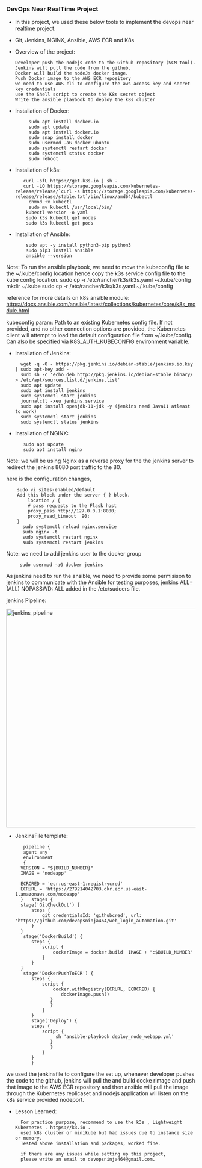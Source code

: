 ### DevOps Near RealTime Project 

- In this project, we used these below tools to implement the devops near realtime project. 
- Git, Jenkins, NGINX, Ansible, AWS ECR and K8s 

- Overview of the project:

      Developer push the nodejs code to the Github repository (SCM tool).
	  Jenkins will pull the code from the github.
	  Docker will build the nodeJs docker image.
	  Push Docker image to the AWS ECR repository
	  we need to use AWS cli to configure the aws access key and secret key credentials
	  use the Shell script to create the K8s secret object
	  Write the ansible playbook to deploy the k8s cluster
	  
  
- Installation of Docker:

		   sudo apt install docker.io 
		   sudo apt update
		   sudo apt install docker.io
		   sudo snap install docker
		   sudo usermod -aG docker ubuntu
		   sudo systemctl restart docker
		   sudo systemctl status docker
		   sudo reboot

- Installation of k3s:

		 curl -sfL https://get.k3s.io | sh -  
		 curl -LO https://storage.googleapis.com/kubernetes-release/release/`curl -s https://storage.googleapis.com/kubernetes-release/release/stable.txt`/bin/linux/amd64/kubectl 
		   chmod +x kubectl
		   sudo mv kubectl /usr/local/bin/
		  kubectl version -o yaml
		  sudo k3s kubectl get nodes
		  sudo k3s kubectl get pods

- Installation of Ansible:

		  sudo apt -y install python3-pip python3
		  sudo pip3 install ansible
		  ansible --version
Note: To run the ansible playbook, we need to move the kubeconfig file to the ~/.kube/config location hence copy the k3s service config file to the kube config location. 
		 sudo cp -r /etc/rancher/k3s/k3s.yaml ~/.kube/config
		 mkdir ~/.kube
		 sudo cp -r /etc/rancher/k3s/k3s.yaml ~/.kube/config

reference for more details on k8s ansible module: https://docs.ansible.com/ansible/latest/collections/kubernetes/core/k8s_module.html

kubeconfig param: Path to an existing Kubernetes config file. If not provided, and no other connection options are provided, the Kubernetes client will attempt to load the default configuration file from ~/.kube/config. Can also be specified via K8S_AUTH_KUBECONFIG environment variable.

- Installation of Jenkins:

		wget -q -O - https://pkg.jenkins.io/debian-stable/jenkins.io.key | sudo apt-key add -
   		sudo sh -c 'echo deb http://pkg.jenkins.io/debian-stable binary/ > /etc/apt/sources.list.d/jenkins.list'
		sudo apt update
		sudo apt install jenkins
		sudo systemctl start jenkins
		journalctl -xeu jenkins.service
		sudo apt install openjdk-11-jdk -y (jenkins need Java11 atleast to work)
		sudo systemctl start jenkins
		sudo systemctl status jenkins

- Installation of NGINX:

		 sudo apt update
		 sudo apt install nginx

Note: we will be using Nginx as a reverse proxy for the the jenkins server to redirect the jenkins 8080 port traffic to the 80. 

here is the configuration changes, 

		sudo vi sites-enabled/default
		Add this block under the server { } block. 
		    location / {
            # pass requests to the Flask host
            proxy_pass http://127.0.0.1:8080;
            proxy_read_timeout  90;
        }
		  sudo systemctl reload nginx.service
		  sudo nginx -t
		  sudo systemctl restart nginx
		  sudo systemctl restart jenkins


Note: we need to add jenkins user to the docker group

 		 sudo usermod -aG docker jenkins 

As jenkins need to run the ansible, we need to provide some permisison to jenkins to communicate with the Ansible
for testing purposes,  jenkins ALL=(ALL) NOPASSWD: ALL added in the /etc/sudoers file. 

 jenkins Pipeline:
 
 <img width="581" alt="jenkins_pipeline" src="https://user-images.githubusercontent.com/77762256/210119111-b8075b84-d7d0-4ae1-848c-772ff0db5bd8.png">

	
- JenkinsFile template:

		 pipeline {
		 agent any 
		 environment
		 {
        VERSION = "${BUILD_NUMBER}"
        IMAGE = 'nodeapp'
      
        ECRCRED = 'ecr:us-east-1:registrycred'
        ECRURL = 'https://279214042703.dkr.ecr.us-east-1.amazonaws.com/nodeapp'
        }   stages {
        stage('GitCheckOut') {
            steps {
                git credentialsId: 'githubcred', url: 'https://github.com/devopsninja464/web_login_automation.git'
            }
        }
         stage('DockerBuild') {
            steps {
                script {
                    dockerImage = docker.build  IMAGE + ":$BUILD_NUMBER"
                }
            }
        }
         stage('DockerPushToECR') {
            steps {
                script {
                    docker.withRegistry(ECRURL, ECRCRED) {
                       dockerImage.push()
                   }
                   }
                }
            }
            stage('Deploy') {
            steps {
                script {
                     sh 'ansible-playbook deploy_node_webapp.yml'
                   }
                   }
                }
            }
			}
		

we used the jenkinsfile to configure the set up, whenever developer pushes the code to the github, jenkins will pull the and build docke rimage and push that image to the AWS ECR repository and then ansible will pull the image through the Kubernetes replicaset and nodejs application wil listen on the k8s service provided nodeport.

-  Lesson Learned:

		 For practice purpose, recommend to use the k3s , Lightweight Kubernetes . https://k3.io . 
		 used k8s cluster or minikube but had issues due to instance size or memory. 
		 Tested above installation and packages, worked fine. 
		 
		 if there are any issues while setting up this project, 
		 please write an email to devopsninja464@gmail.com.  
